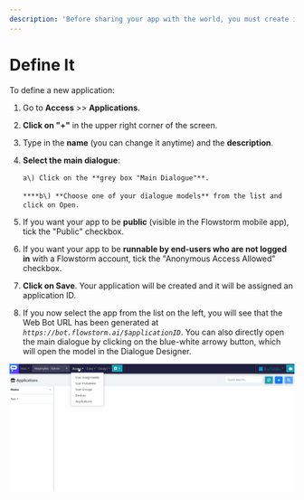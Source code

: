 ```yaml
---
description: 'Before sharing your app with the world, you must create it in Flowstorm.'
---
```


# Define It

To define a new application:

1. Go to **Access** &gt;&gt; **Applications**.
2. **Click on "+"** in the upper right corner of the screen.
3. Type in the **name** \(you can change it anytime\) and the **description**.
4. **Select the main dialogue**:

       a\) Click on the **grey box "Main Dialogue"**.

       ****b\) **Choose one of your dialogue models** from the list and click on Open.

5. If you want your app to be **public** \(visible in the Flowstorm mobile app\), tick the "Public" checkbox.
6. If you want your app to be **runnable by end-users who are not logged in** with a Flowstorm account, tick the "Anonymous Access Allowed" checkbox.
7. **Click on Save**. Your application will be created and it will be assigned an application ID.
8. If you now select the app from the list on the left, you will see that the Web Bot URL has been generated at _`https://bot.flowstorm.ai/$applicationID`_. You can also directly open the main dialogue by clicking on the blue-white arrowy button, which will open the model in the Dialogue Designer.

![](../../.gitbook/assets/app.gif)

